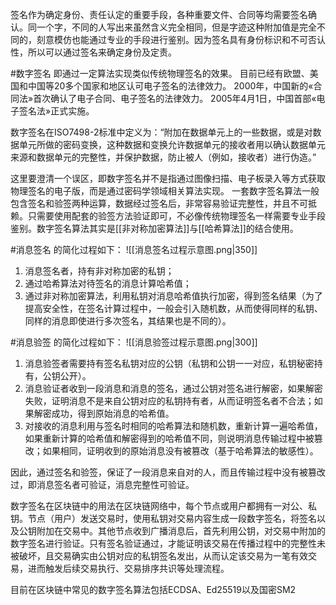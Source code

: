 签名作为确定身份、责任认定的重要手段，各种重要文件、合同等均需要签名确认。同一个字，不同的人写出来虽然含义完全相同，但是字迹这种附加值是完全不同的，刻意模仿也能通过专业的手段进行鉴别。因为签名具有身份标识和不可否认性，所以可以通过签名来确定身份及定责。

#数字签名 即通过一定算法实现类似传统物理签名的效果。
目前已经有欧盟、美国和中国等20多个国家和地区认可电子签名的法律效力。
2000年，中国新的«合同法»首次确认了电子合同、电子签名的法律效力。
2005年4月1日，中国首部«电子签名法»正式实施。

数字签名在ISO7498-2标准中定义为：“附加在数据单元上的一些数据，或是对数据单元所做的密码变换，这种数据和变换允许数据单元的接收者用以确认数据单元来源和数据单元的完整性，并保护数据，防止被人（例如，接收者）进行伪造。”

这里要澄清一个误区，即数字签名并不是指通过图像扫描、电子板录入等方式获取物理签名的电子版，而是通过密码学领域相关算法实现。
一套数字签名算法一般包含签名和验签两种运算，数据经过签名后，非常容易验证完整性，并且不可抵赖。只需要使用配套的验签方法验证即可，不必像传统物理签名一样需要专业手段鉴别。数字签名算法其实是[[非对称加密算法]]与[[哈希算法]]的结合使用。

#消息签名 的简化过程如下：
![[消息签名过程示意图.png|350]]
1) 消息签名者，持有非对称加密的私钥；
2) 通过哈希算法对待签名的消息计算哈希值；
3) 通过非对称加密算法，利用私钥对消息哈希值执行加密，得到签名结果（为了提高安全性，在签名计算过程中，一般会引入随机数，从而使得同样的私钥、同样的消息即使进行多次签名，其结果也是不同的）。

#消息验签 的简化过程如下：
![[消息验签过程示意图.png|300]]
1) 消息验签者需要持有签名私钥对应的公钥（私钥和公钥一一对应，私钥秘密持有，公钥公开）。
2) 消息验证者收到一段消息和消息的签名，通过公钥对签名进行解密，如果解密失败，证明消息不是来自公钥对应的私钥持有者，从而证明签名者不合法；如果解密成功，得到原始消息的哈希值。
3) 对接收的消息利用与签名时相同的哈希算法和随机数，重新计算一遍哈希值，如果重新计算的哈希值和解密得到的哈希值不同，则说明消息传输过程中被篡改；如果相同，证明收到的原始消息没有被篡改（基于哈希算法的敏感性）。
 
因此，通过签名和验签，保证了一段消息来自对的人，而且传输过程中没有被篡改过，即消息签名者可验证，消息完整性可验证。

数字签名在区块链中的用法在区块链网络中，每个节点或用户都拥有一对公、私钥。节点（用户）发送交易时，使用私钥对交易内容生成一段数字签名，将签名以及公钥附加在交易中。其他节点收到广播消息后，首先利用公钥，对交易中附加的数字签名进行验证。只有签名验证通过，才能证明该交易在传播过程中的完整性未被破坏，且交易确实由公钥对应的私钥签名发出，从而认定该交易为一笔有效交易，进而触发后续交易执行、交易排序共识等处理流程。

目前在区块链中常见的数字签名算法包括ECDSA、Ed25519以及国密SM2